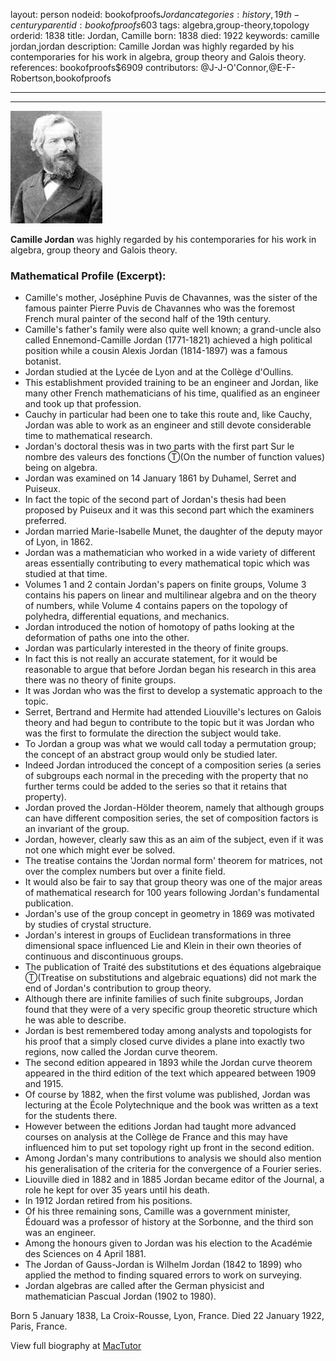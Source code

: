 layout: person
nodeid: bookofproofs$Jordan
categories: history,19th-century
parentid: bookofproofs$603
tags: algebra,group-theory,topology
orderid: 1838
title: Jordan, Camille
born: 1838
died: 1922
keywords: camille jordan,jordan
description: Camille Jordan was highly regarded by his contemporaries for his work in algebra, group theory and Galois theory.
references: bookofproofs$6909
contributors: @J-J-O'Connor,@E-F-Robertson,bookofproofs

---



---

![Jordan.jpg](https://github.com/bookofproofs/bookofproofs.github.io/blob/main/_sources/_assets/images/portraits/Jordan.jpg?raw=true)

**Camille Jordan** was highly regarded by his contemporaries for his work in algebra, group theory and Galois theory.

### Mathematical Profile (Excerpt):
* Camille's mother, Joséphine Puvis de Chavannes, was the sister of the famous painter Pierre Puvis de Chavannes who was the foremost French mural painter of the second half of the 19th  century.
* Camille's father's family were also quite well known; a grand-uncle also called Ennemond-Camille Jordan (1771-1821) achieved a high political position while a cousin Alexis Jordan (1814-1897) was a famous botanist.
* Jordan studied at the Lycée de Lyon and at the Collège d'Oullins.
* This establishment provided training to be an engineer and Jordan, like many other French mathematicians of his time, qualified as an engineer and took up that profession.
* Cauchy in particular had been one to take this route and, like Cauchy, Jordan was able to work as an engineer and still devote considerable time to mathematical research.
* Jordan's doctoral thesis was in two parts with the first part Sur le nombre des valeurs des fonctions Ⓣ(On the number of function values) being on algebra.
* Jordan was examined on 14 January 1861 by Duhamel, Serret and Puiseux.
* In fact the topic of the second part of Jordan's thesis had been proposed by Puiseux and it was this second part which the examiners preferred.
* Jordan married Marie-Isabelle Munet, the daughter of the deputy mayor of Lyon, in 1862.
* Jordan was a mathematician who worked in a wide variety of different areas essentially contributing to every mathematical topic which was studied at that time.
* Volumes 1 and 2 contain Jordan's papers on finite groups, Volume 3 contains his papers on linear and multilinear algebra and on the theory of numbers, while Volume 4 contains papers on the topology of polyhedra, differential equations, and mechanics.
* Jordan introduced the notion of homotopy of paths looking at the deformation of paths one into the other.
* Jordan was particularly interested in the theory of finite groups.
* In fact this is not really an accurate statement, for it would be reasonable to argue that before Jordan began his research in this area there was no theory of finite groups.
* It was Jordan who was the first to develop a systematic approach to the topic.
* Serret, Bertrand and Hermite had attended Liouville's lectures on Galois theory and had begun to contribute to the topic but it was Jordan who was the first to formulate the direction the subject would take.
* To Jordan a group was what we would call today a permutation group; the concept of an abstract group would only be studied later.
* Indeed Jordan introduced the concept of a composition series (a series of subgroups each normal in the preceding with the property that no further terms could be added to the series so that it retains that property).
* Jordan proved the Jordan-Hölder theorem, namely that although groups can have different composition series, the set of composition factors is an invariant of the group.
* Jordan, however, clearly saw this as an aim of the subject, even if it was not one which might ever be solved.
* The treatise contains the 'Jordan normal form' theorem for matrices, not over the complex numbers but over a finite field.
* It would also be fair to say that group theory was one of the major areas of mathematical research for 100 years following Jordan's fundamental publication.
* Jordan's use of the group concept in geometry in 1869 was motivated by studies of crystal structure.
* Jordan's interest in groups of Euclidean transformations in three dimensional space influenced Lie and Klein in their own theories of continuous and discontinuous groups.
* The publication of Traité des substitutions et des équations algebraique Ⓣ(Treatise on substitutions and algebraic equations) did not mark the end of Jordan's contribution to group theory.
* Although there are infinite families of such finite subgroups, Jordan found that they were of a very specific group theoretic structure which he was able to describe.
* Jordan is best remembered today among analysts and topologists for his proof that a simply closed curve divides a plane into exactly two regions, now called the Jordan curve theorem.
* The second edition appeared in 1893 while the Jordan curve theorem appeared in the third edition of the text which appeared between 1909 and 1915.
* Of course by 1882, when the first volume was published, Jordan was lecturing at the École Polytechnique and the book was written as a text for the students there.
* However between the editions Jordan had taught more advanced courses on analysis at the Collège de France and this may have influenced him to put set topology right up front in the second edition.
* Among Jordan's many contributions to analysis we should also mention his generalisation of the criteria for the convergence of a Fourier series.
* Liouville died in 1882 and in 1885 Jordan became editor of the Journal, a role he kept for over 35 years until his death.
* In 1912 Jordan retired from his positions.
* Of his three remaining sons, Camille was a government minister, Édouard was a professor of history at the Sorbonne, and the third son was an engineer.
* Among the honours given to Jordan was his election to the Académie des Sciences on 4 April 1881.
* The Jordan of Gauss-Jordan is Wilhelm Jordan (1842 to 1899) who applied the method to finding squared errors to work on surveying.
* Jordan algebras are called after the German physicist and mathematician Pascual Jordan (1902 to 1980).

Born 5 January 1838, La Croix-Rousse, Lyon, France. Died 22 January 1922, Paris, France.

View full biography at [MacTutor](https://mathshistory.st-andrews.ac.uk/Biographies/Jordan/)
